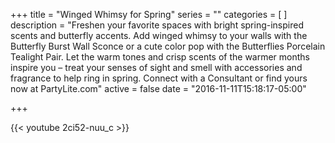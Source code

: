 +++
title = "Winged Whimsy for Spring"
series = ""
categories = [
]
description = "Freshen your favorite spaces with bright spring-inspired scents and butterfly accents. Add winged whimsy to your walls with the Butterfly Burst Wall Sconce or a cute color pop with the Butterflies Porcelain Tealight Pair. Let the warm tones and crisp scents of the warmer months inspire you – treat your senses of sight and smell with accessories and fragrance to help ring in spring. Connect with a Consultant or find yours now at PartyLite.com"
active = false
date = "2016-11-11T15:18:17-05:00"

+++

{{< youtube 2ci52-nuu_c >}}
